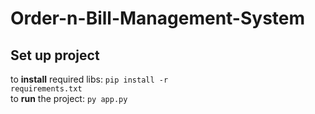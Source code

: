 # Order-n-Bill-Management-System
## Set up project
to <strong>install</strong> required libs: <code>pip install -r requirements.txt </code> \
to <strong>run</strong> the project: <code>py app.py</code>
